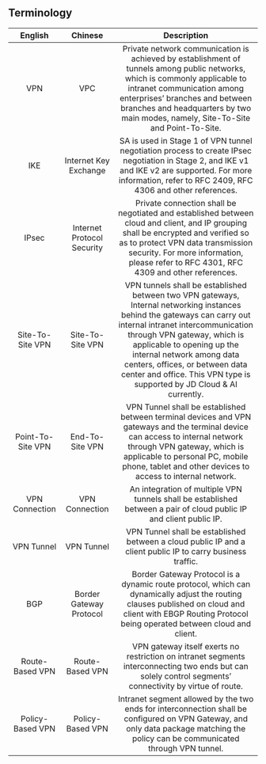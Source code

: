## Terminology

| English | Chinese | Description |
|:---:|:---:|:---:|
| VPN | VPC | Private network communication is achieved by establishment of tunnels among public networks, which is commonly applicable to intranet communication among enterprises’ branches and between branches and headquarters by two main modes, namely, Site-To-Site and Point-To-Site. |
| IKE | Internet Key Exchange | SA is used in Stage 1 of VPN tunnel negotiation process to create IPsec negotiation in Stage 2, and IKE v1 and IKE v2 are supported. For more information, refer to RFC 2409, RFC 4306 and other references. |
| IPsec | Internet Protocol Security | Private connection shall be negotiated and established between cloud and client, and IP grouping shall be encrypted and verified so as to protect VPN data transmission security. For more information, please refer to RFC 4301, RFC 4309 and other references. |
| Site-To-Site VPN  | Site-To-Site VPN | VPN tunnels shall be established between two VPN gateways, Internal networking instances behind the gateways can carry out internal intranet intercommunication through VPN gateway, which is applicable to opening up the internal network among data centers, offices, or between data center and office. This VPN type is supported by JD Cloud & AI currently. |
| Point-To-Site VPN | End-To-Site VPN | VPN Tunnel shall be established between terminal devices and VPN gateways and the terminal device can access to internal network through VPN gateway, which is applicable to personal PC, mobile phone, tablet and other devices to access to internal network. |
| VPN Connection | VPN Connection | An integration of multiple VPN tunnels shall be established between a pair of cloud public IP and client public IP. |
| VPN Tunnel | VPN Tunnel | VPN Tunnel shall be established between a cloud public IP and a client public IP to carry business traffic. |
| BGP |  Border Gateway Protocol | Border Gateway Protocol is a dynamic route protocol, which can dynamically adjust the routing clauses published on cloud and client with EBGP Routing Protocol being operated between cloud and client. |
| Route-Based VPN | Route-Based VPN | VPN gateway itself exerts no restriction on intranet segments interconnecting two ends but can solely control segments’ connectivity by virtue of route. |
| Policy-Based VPN | Policy-Based VPN | Intranet segment allowed by the two ends for interconnection shall be configured on VPN Gateway, and only data package matching the policy can be communicated through VPN tunnel. |
